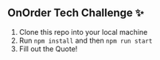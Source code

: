 ## OnOrder Tech Challenge ✨

1. Clone this repo into your local machine
2. Run `npm install` and then `npm run start`
3. Fill out the Quote!
